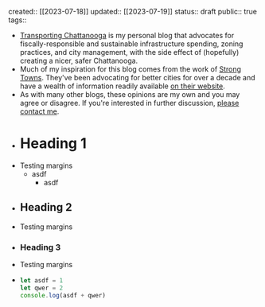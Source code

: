 created:: [[2023-07-18]]
updated:: [[2023-07-19]]
status:: draft
public:: true
tags::

- [Transporting Chattanooga](Home) is my personal blog that advocates for fiscally-responsible and sustainable infrastructure spending, zoning practices, and city management, with the side effect of (hopefully) creating a nicer, safer Chattanooga.
- Much of my inspiration for this blog comes from the work of [Strong Towns](https://www.strongtowns.org). They've been advocating for better cities for over a decade and have a wealth of information readily available [on their website](https://www.strongtowns.org).
- As with many other blogs, these opinions are my own and you may agree or disagree. If you're interested in further discussion, [please contact me](mailto:info@transportingchatt.com).
- # Heading 1
- Testing margins
	- asdf
		- asdf
- ## Heading 2
- Testing margins
- ### Heading 3
- Testing margins
- ```javascript
  let asdf = 1
  let qwer = 2
  console.log(asdf + qwer)
  ```